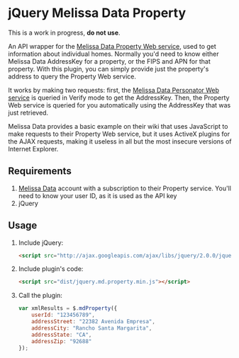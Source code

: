 # jQuery Melissa Data Property

This is a work in progress, **do not use**.

An API wrapper for the [Melissa Data Property Web service](http://wiki.melissadata.com/index.php?title=Property), used to get information about individual homes. Normally you'd need to know either Melissa Data AddressKey for a property, or the FIPS and APN for that property. With this plugin, you can simply provide just the property's address to query the Property Web service.

It works by making two requests: first, the [Melissa Data Personator Web service](http://wiki.melissadata.com/index.php?title=Personator) is queried in Verify mode to get the AddressKey. Then, the Property Web service is queried for you automatically using the AddressKey that was just retrieved.

Melissa Data provides a basic example on their wiki that uses JavaScript to make requests to their Property Web service, but it uses ActiveX plugins for the AJAX requests, making it useless in all but the most insecure versions of Internet Explorer.

## Requirements

1. [Melissa Data](http://www.melissadata.com/) account with a subscription to their Property service. You'll need to know your user ID, as it is used as the API key
2. jQuery

## Usage

1. Include jQuery:

	```html
	<script src="http://ajax.googleapis.com/ajax/libs/jquery/2.0.0/jquery.min.js"></script>
	```

2. Include plugin's code:

	```html
	<script src="dist/jquery.md.property.min.js"></script>
	```

3. Call the plugin:

	```javascript
	var xmlResults = $.mdProperty({
		userId: "123456789",
		addressStreet: "22382 Avenida Empresa",
		addressCity: "Rancho Santa Margarita",
		addressState: "CA",
		addressZip: "92688"
	});
	```
